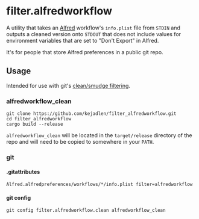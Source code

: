 # filter.alfredworkflow

A utility that takes an [Alfred](https://www.alfredapp.com/) workflow's
`info.plist` file from `STDIN` and outputs a cleaned version onto `STDOUT` that
does not include values for environment variables that are set to "Don't
Export" in Alfred.

It's for people that store Alfred preferences in a public git repo.

## Usage

Intended for use with git's [clean/smudge
filtering](https://git-scm.com/book/en/v2/Customizing-Git-Git-Attributes#Keyword-Expansion).

### alfredworkflow_clean

``` shell
git clone https://github.com/kejadlen/filter_alfredworkflow.git
cd filter_alfredworkflow
cargo build --release
```

`alfredworkflow_clean` will be located in the `target/release` directory of the
repo and will need to be copied to somewhere in your `PATH`.

### git

#### .gitattributes

```
Alfred.alfredpreferences/workflows/*/info.plist filter=alfredworkflow
```

#### git config

``` shell
git config filter.alfredworkflow.clean alfredworkflow_clean
```
